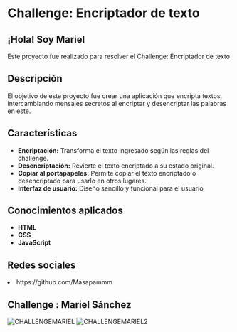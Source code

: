 <h1> Challenge: Encriptador de texto</h1>

## ¡Hola! Soy Mariel 
Este proyecto fue realizado para resolver el Challenge: Encriptador de texto

## Descripción
El objetivo de este proyecto fue crear una aplicación que encripta textos, intercambiando mensajes secretos al encriptar y desencriptar las palabras en este. 

## Características 
- **Encriptación:** Transforma el texto ingresado según las reglas del challenge.
- **Desencriptación:** Revierte el texto encriptado a su estado original.
- **Copiar al portapapeles:** Permite copiar el texto encriptado o desencriptado para usarlo en otros lugares.
- **Interfaz de usuario:** Diseño sencillo y funcional para el usuario

## Conocimientos aplicados
- **HTML**
- **CSS**
- **JavaScript**

## Redes sociales 
<li>https://github.com/Masapammm</li>


## Challenge : Mariel Sánchez  
![CHALLENGEMARIEL](https://github.com/user-attachments/assets/52b2f759-28c2-4f8a-ac32-7ae817f0064b)
![CHALLENGEMARIEL2](https://github.com/user-attachments/assets/61086fbb-34d1-44ce-a917-3a9f1723ab4e)

